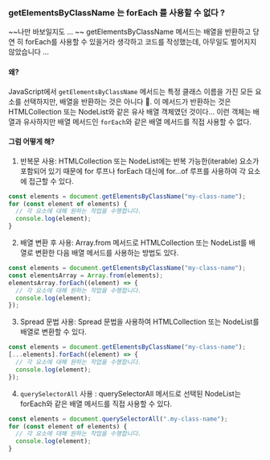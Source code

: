 ### getElementsByClassName 는 forEach 를 사용할 수 없다 ?

~~나만 바보일지도 ... ~~
getElementsByClassName 메서드는 배열을 반환하고 당 연 히 forEach를 사용할 수 있을거라 생각하고 코드를 작성했는데, 아무일도 벌어지지 않았습니다 ...

#### 왜?

JavaScript에서 `getElementsByClassName` 메서드는 특정 클래스 이름을 가진 모든 요소를 선택하지만, 배열을 반환하는 것은 아니다 🙅. 이 메서드가 반환하는 것은 HTMLCollection 또는 NodeList와 같은 유사 배열 객체였던 것이다... 이런 객체는 배열과 유사하지만 배열 메서드인 `forEach`와 같은 배열 메서드를 직접 사용할 수 없다.

#### 그럼 어떻게 해?

1. 반복문 사용: HTMLCollection 또는 NodeList에는 반복 가능한(iterable) 요소가 포함되어 있기 때문에 for 루프나 forEach 대신에 for...of 루프를 사용하여 각 요소에 접근할 수 있다.

```js
const elements = document.getElementsByClassName("my-class-name");
for (const element of elements) {
  // 각 요소에 대해 원하는 작업을 수행합니다.
  console.log(element);
}
```

2. 배열 변환 후 사용: Array.from 메서드로 HTMLCollection 또는 NodeList를 배열로 변환한 다음 배열 메서드를 사용하는 방법도 있다.

```js
const elements = document.getElementsByClassName("my-class-name");
const elementsArray = Array.from(elements);
elementsArray.forEach((element) => {
  // 각 요소에 대해 원하는 작업을 수행합니다.
  console.log(element);
});
```

3. Spread 문법 사용: Spread 문법을 사용하여 HTMLCollection 또는 NodeList를 배열로 변환할 수 있다.

```js
const elements = document.getElementsByClassName("my-class-name");
[...elements].forEach((element) => {
  // 각 요소에 대해 원하는 작업을 수행합니다.
  console.log(element);
});
```

4. `querySelectorAll` 사용 : querySelectorAll 메서드로 선택된 NodeList는 forEach와 같은 배열 메서드를 직접 사용할 수 있다.

```js
const elements = document.querySelectorAll(".my-class-name");
for (const element of elements) {
  // 각 요소에 대해 원하는 작업을 수행합니다.
  console.log(element);
}
```
